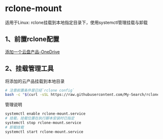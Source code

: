 # rclone-mount
适用于Linux: rclone挂载到本地指定目录下，使用systemctl管理挂载与卸载

## 1、前置rclone配置
[添加一个云盘产品-OneDrive](https://github.com/My-Search/rclone-mount/blob/master/README.md)

## 2、挂载管理工具
将添加的云产品挂载到本地目录
```bash
# 注意前置条件是已经`rclone config`
bash -c "$(curl -sSL https://raw.githubusercontent.com/My-Search/rclone-mount/refs/heads/master/rclone-mount-setup.sh)"
```

管理说明
```bash
systemctl enable rclone-mount.service
# 挂载，挂载位置在执行脚本安装时已指定
systemctl stop rclone-mount.service
# 卸载挂载
systemctl start rclone-mount.service
```
